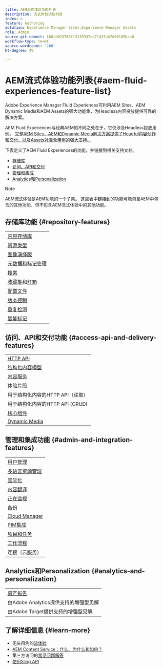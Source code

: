 ```yaml
---
title: AEM流式体验功能列表
description: 流式体验功能列表
index: n
feature: Authoring
solution: Experience Manager Sites,Experience Manager Assets
role: Admin
source-git-commit: 168cb023768ff3139937ab7f437ab7d00185bca0
workflow-type: tm+mt
source-wordcount: '268'
ht-degree: 4%

---
```


# AEM流式体验功能列表{#aem-fluid-experiences-feature-list}

Adobe Experience Manager Fluid Experiences可利用AEM Sites、AEM Dynamic Media和AEM Assets的强大功能集，为Headless内容投放提供可靠的解决方案。

AEM Fluid Experiences与经典AEM的不同之处在于，它仅涉及Headless投放用例。 [完整AEM Sites、AEM和Dynamic Media解决方案提供了Headful内容创作和交付，以及Assets对混合用例的强大支持。](https://experienceleague.adobe.com/docs/experience-manager-65-lts/user-guide/home.html)

下表定义了AEM Fluid Experiences的功能，并链接到相关支持文档。

* [存储库](#repository-features)
* [访问、API和交付](#access-api-and-delivery-features)
* [管理和集成](#admin-and-integration-features)
* [Analytics和Personalization](#analytics-and-personalization)

>[!NOTE]
>
>AEM流式体验是AEM功能的一个子集。 这些表中链接到的功能可能包含AEM中包含的其他功能，但不包含AEM流式体验中的其他功能。

## 存储库功能 {#repository-features}

|  |
|---|
| [内容存储库](/help/assets/manage-assets.md) |
| [资源类型](/help/assets/assets-formats.md) |
| [图像演绎版](/help/assets/image-presets.md) |
| [元数据和标记管理](/help/assets/metadata.md) |
| [搜索](/help/assets/manage-assets.md) |
| [收藏集](/help/assets/manage-assets.md)和[灯箱](/help/assets/light-box.md) |
| [配置文件](/help/assets/processing-profiles.md) |
| [版本控制](/help/assets/manage-assets.md) |
| [重复检测](/help/assets/duplicate-detection.md) |
| [智能标记](/help/assets/enhanced-smart-tags.md) |

## 访问、API和交付功能 {#access-api-and-delivery-features}

|  |
|---|
| [HTTP API](/help/assets/mac-api-assets.md) |
| [结构化内容模型](/help/assets/content-fragments/content-fragments.md) |
| [内容服务](https://experienceleague.adobe.com/docs/experience-manager-learn/getting-started-with-aem-Headless/overview.html?lang=zh-hans) |
| [体验片段](/help/sites-authoring/experience-fragments.md) |
| 用于结构化内容的HTTP API（读取） |
| 用于结构化内容的HTTP API (CRUD) |
| [核心组件](https://experienceleague.adobe.com/docs/experience-manager-core-components/using/introduction.html?lang=zh-hans) |
| [Dynamic Media](/help/assets/dynamic-media.md) |

## 管理和集成功能 {#admin-and-integration-features}

|  |
|---|
| [用户管理](/help/sites-administering/user-group-ac-admin.md) |
| [多语言资源管理](/help/assets/multilingual-assets.md) |
| [国际化](/help/sites-developing/i18n.md) |
| [内容翻译](/help/sites-administering/translation.md) |
| [正在监视](/help/sites-deploying/monitoring-and-maintaining.md) |
| [备份](/help/sites-administering/backup-and-restore.md) |
| [Cloud Manager](https://experienceleague.adobe.com/docs/experience-manager-cloud-manager/content/introduction.html) |
| [PIM集成](/help/sites-authoring/managing-product-information.md) |
| [项目和任务](/help/sites-authoring/projects.md) |
| [工作流程](/help/sites-administering/workflows-starting.md) |
| 连接（云服务） |

## Analytics和Personalization {#analytics-and-personalization}

|  |
|---|
| [资产报告](/help/assets/asset-reports.md) |
| 由Adobe Analytics提供支持的增强型见解 |
| 由Adobe Target提供支持的增强型见解 |

## 了解详细信息 {#learn-more}

* 无头用例的[流体验](https://experienceleague.adobe.com/docs/experience-manager-gems-events/gems/gems2017/aem-headless-usecases.html)
* [AEM Content Service：什么、为什么和如何？](https://experienceleague.adobe.com/docs/experience-manager-learn/getting-started-with-aem-headless/content-services/overview.html)
* 第三方访问的[常见问题解答](https://experienceleague.adobe.com/docs/experience-manager-learn/getting-started-with-aem-headless/content-services/chapter-7.html)
* [使用Sling API](https://experienceleague.adobe.com/docs/experience-manager-learn/getting-started-wknd-tutorial-develop/project-archetype/component-basics.html#sling-models)
